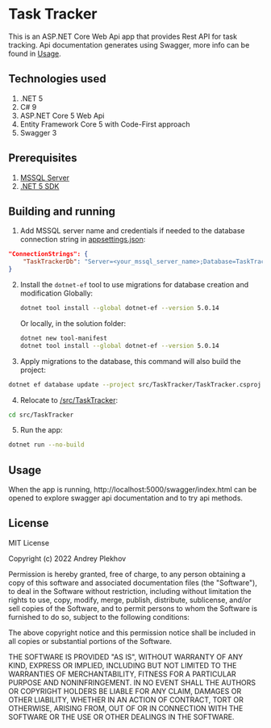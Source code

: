# Task Tracker

This is an ASP.NET Core Web Api app that provides Rest API for task tracking. Api documentation generates using Swagger, more info can be found in [Usage](#usage).

## Technologies used

1. .NET 5
2. C# 9
3. ASP.NET Core 5 Web Api
4. Entity Framework Core 5 with Code-First approach
5. Swagger 3

## Prerequisites

<!-- 1. [IIS](https://docs.microsoft.com/en-us/iis/get-started/whats-new-in-iis-10-version-1709/new-features-introduced-in-iis-10-1709) or [IIS Express](https://docs.microsoft.com/en-us/iis/extensions/introduction-to-iis-express/iis-express-overview) -->
1. [MSSQL Server](https://www.microsoft.com/en-us/sql-server/sql-server-downloads)
2. [.NET 5 SDK](https://dotnet.microsoft.com/en-us/download/dotnet/5.0)

## Building and running

1. Add MSSQL server name and credentials if needed to the database connection string in [appsettings.json](/src/TaskTracker/appsettings.json):
```json
"ConnectionStrings": {
    "TaskTrackerDb": "Server=<your_mssql_server_name>;Database=TaskTracker;Trusted_Connection=true"
}
```
2. Install the `dotnet-ef` tool to use migrations for database creation and modification
   Globally:
   ```bash
   dotnet tool install --global dotnet-ef --version 5.0.14
   ```
   Or locally, in the solution folder:
   ```bash
   dotnet new tool-manifest
   dotnet tool install --global dotnet-ef --version 5.0.14
   ```
3. Apply migrations to the database, this command will also build the project:
```bash
dotnet ef database update --project src/TaskTracker/TaskTracker.csproj
```
4. Relocate to [/src/TaskTracker](/src/TaskTracker):
```bash
cd src/TaskTracker
```
5. Run the app:
```bash
dotnet run --no-build
```

## Usage

When the app is running, http://localhost:5000/swagger/index.html can be opened to explore swagger api documentation and to try api methods.

## License

MIT License

Copyright (c) 2022 Andrey Plekhov

Permission is hereby granted, free of charge, to any person obtaining a copy
of this software and associated documentation files (the "Software"), to deal
in the Software without restriction, including without limitation the rights
to use, copy, modify, merge, publish, distribute, sublicense, and/or sell
copies of the Software, and to permit persons to whom the Software is
furnished to do so, subject to the following conditions:

The above copyright notice and this permission notice shall be included in all
copies or substantial portions of the Software.

THE SOFTWARE IS PROVIDED "AS IS", WITHOUT WARRANTY OF ANY KIND, EXPRESS OR
IMPLIED, INCLUDING BUT NOT LIMITED TO THE WARRANTIES OF MERCHANTABILITY,
FITNESS FOR A PARTICULAR PURPOSE AND NONINFRINGEMENT. IN NO EVENT SHALL THE
AUTHORS OR COPYRIGHT HOLDERS BE LIABLE FOR ANY CLAIM, DAMAGES OR OTHER
LIABILITY, WHETHER IN AN ACTION OF CONTRACT, TORT OR OTHERWISE, ARISING FROM,
OUT OF OR IN CONNECTION WITH THE SOFTWARE OR THE USE OR OTHER DEALINGS IN THE
SOFTWARE.
